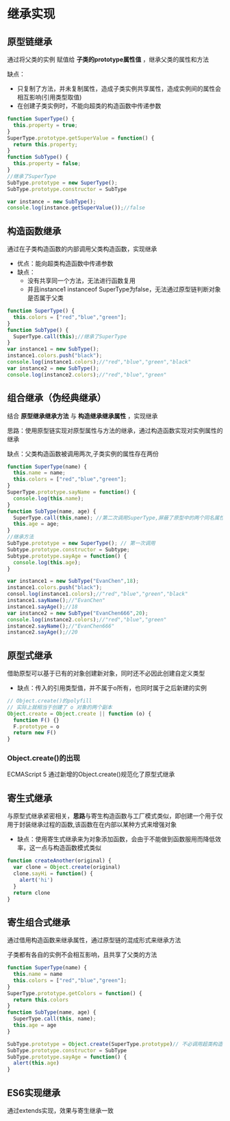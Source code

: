 # 继承实现

## 原型链继承

通过将父类的实例 赋值给 **子类的prototype属性值** ，继承父类的属性和方法

缺点：

- 只复制了方法，并未复制属性，造成子类实例共享属性，造成实例间的属性会相互影响(引用类型取值)
- 在创建子类实例时，不能向超类的构造函数中传递参数

```js
function SuperType() {
  this.property = true;
}
SuperType.prototype.getSuperValue = function() {
  return this.property;
}
function SubType() {
  this.property = false;
}
//继承了SuperType
SubType.prototype = new SuperType();
SubType.prototype.constructor = SubType

var instance = new SubType();
console.log(instance.getSuperValue());//false
```

## 构造函数继承

通过在子类构造函数的内部调用父类构造函数，实现继承

- 优点：能向超类构造函数中传递参数
- 缺点：
  - 没有共享同一个方法，无法进行函数复用
  - 并且instance1 instanceof SuperType为false，无法通过原型链判断对象是否属于父类

```js
function SuperType() {
  this.colors = ["red","blue","green"];
}
function SubType() {
  SuperType.call(this);//继承了SuperType
}
var instance1 = new SubType();
instance1.colors.push("black");
console.log(instance1.colors);//"red","blue","green","black"
var instance2 = new SubType();
console.log(instance2.colors);//"red","blue","green"
```

## 组合继承（伪经典继承）

结合 **原型继承继承方法** 与 **构造继承继承属性** ，实现继承

思路：使用原型链实现对原型属性与方法的继承，通过构造函数实现对实例属性的继承

缺点：父类构造函数被调用两次,子类实例的属性存在两份

```js
function SuperType(name) {
  this.name = name;
  this.colors = ["red","blue","green"];
}
SuperType.prototype.sayName = function() {
  console.log(this.name);
}
function SubType(name, age) {
  SuperType.call(this,name); //第二次调用SuperType,屏蔽了原型中的两个同名属性
  this.age = age;
}
//继承方法
SubType.prototype = new SuperType(); // 第一次调用
Subtype.prototype.constructor = Subtype;
Subtype.prototype.sayAge = function() {
  console.log(this.age);
}

var instance1 = new SubType("EvanChen",18);
instance1.colors.push("black");
consol.log(instance1.colors);//"red","blue","green","black"
instance1.sayName();//"EvanChen"
instance1.sayAge();//18
var instance2 = new SubType("EvanChen666",20);
console.log(instance2.colors);//"red","blue","green"
instance2.sayName();//"EvanChen666"
instance2.sayAge();//20
```

## 原型式继承

借助原型可以基于已有的对象创建新对象，同时还不必因此创建自定义类型

- 缺点：传入的引用类型值，并不属于o所有，也同时属于之后新建的实例

```js
// Object.create()的polyfill
// 实际上就相当于创建了 o 对象的两个副本
Object.create = Object.create || function (o) {
  function F() {}
  F.prototype = o
  return new F()
}

```

### Object.create()的出现

ECMAScript 5 通过新增的Object.create()规范化了原型式继承

## 寄生式继承

与原型式继承紧密相关，**思路**与寄生构造函数与工厂模式类似，即创建一个用于仅用于封装继承过程的函数,该函数在在内部以某种方式来增强对象

- 缺点：使用寄生式继承来为对象添加函数，会由于不能做到函数服用而降低效率，这一点与构造函数模式类似

```js
function createAnother(original) {
  var clone = Object.create(original)
  clone.sayHi = function() {
    alert('hi')
  }
  return clone
}
```

## 寄生组合式继承

通过借用构造函数来继承属性，通过原型链的混成形式来继承方法

子类都有各自的实例不会相互影响，且共享了父类的方法

```js
function SuperType(name) {
  this.name = name
  this.colors = ["red","blue","green"];
}
SuperType.prototype.getColors = function() {
  return this.colors
}
function SubType(name, age) {
  SuperType.call(this, name);
  this.age = age
}

SubType.prototype = Object.create(SuperType.prototype)// 不必调用超类构造函数，只需要副本即可
SubType.prototype.constructor = SubType
SubType.prototype.sayAge = function() {
  alert(this.age)
}
```

## ES6实现继承

通过extends实现，效果与寄生继承一致
